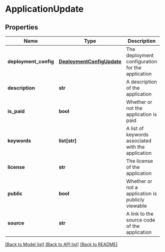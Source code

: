 # ApplicationUpdate

## Properties
Name | Type | Description | Notes
------------ | ------------- | ------------- | -------------
**deployment_config** | [**DeploymentConfigUpdate**](DeploymentConfigUpdate.md) | The deployment configuration for the application | [optional] 
**description** | **str** | A description of the application | [optional] 
**is_paid** | **bool** | Whether or not the application is paid | [optional] 
**keywords** | **list[str]** | A list of keywords associated with the application | [optional] 
**license** | **str** | The license of the application | [optional] 
**public** | **bool** | Whether or not a application is publicly viewable | [optional] 
**source** | **str** | A link to the source code of the application | [optional] 

[[Back to Model list]](../README.md#documentation-for-models) [[Back to API list]](../README.md#documentation-for-api-endpoints) [[Back to README]](../README.md)


